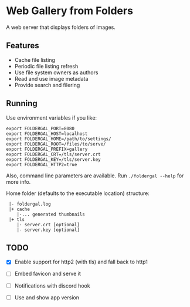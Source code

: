 Web Gallery from Folders
===

A web server that displays folders of images.

Features
---

* Cache file listing
* Periodic file listing refresh
* Use file system owners as authors
* Read and use image metadata
* Provide search and filering


Running
---

Use environment variables if you like:
```
export FOLDERGAL_PORT=8080
export FOLDERGAL_HOST=localhost
export FOLDERGAL_HOME=/path/to/settings/
export FOLDERGAL_ROOT=/files/to/serve/
export FOLDERGAL_PREFIX=gallery
export FOLDERGAL_CRT=/tls/server.crt
export FOLDERGAL_KEY=/tls/server.key
export FOLDERGAL_HTTP2=true
```

Also, command line parameters are available.
Run `./foldergal --help` for more info.

Home folder (defaults to the executable location) structure:
```
 |- foldergal.log
 |+ cache
    |-... generated thumbnails
 |+ tls
    |- server.crt [optional]
    |- server.key [optional]
```

TODO
---

* [x] Enable support for http2 (with tls) and fall back to http1
* [ ] Embed favicon and serve it
* [ ] Notifications with discord hook
* [ ] Use and show app version

